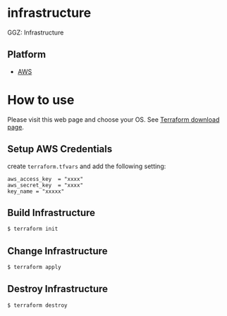 # infrastructure

GGZ: Infrastructure

## Platform

* [AWS](https://aws.amazon.com/)

# How to use

Please visit this web page and choose your OS. See [Terraform download page](https://www.terraform.io/downloads.html).

## Setup AWS Credentials

create `terraform.tfvars` and add the following setting:

```
aws_access_key  = "xxxx"
aws_secret_key  = "xxxx"
key_name = "xxxxx"
```

## Build Infrastructure

```sh
$ terraform init
```

## Change Infrastructure

```sh
$ terraform apply
```

## Destroy Infrastructure

```sh
$ terraform destroy
```
